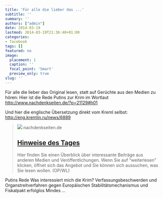 ```yaml
---
title: 'Für alle die lieber das ...'
subtitle: ''
summary: ''
authors: ["admin"]
date: 2014-03-19
lastmod: 2014-03-19T21:36:40+01:00
categories:
- facebook
tags: []
featured: no
image:
  placement: 1
  caption: ''
  focal_point: 'Smart'
  preview_only: true
slug: ''
---
```

Für alle die lieber das Original lesen, statt auf Gerüchte aus den Medien zu hören: Hier ist die Rede Putins zur Krim im Wortlaut http://www.nachdenkseiten.de/?p=21129#h01

Und hier die englische Übersetzung direkt vom Kreml selbst: http://eng.kremlin.ru/news/6889
> [![](https://www.nachdenkseiten.de/upload/bilder/140319_01_small.jpg)](http://www.nachdenkseiten.de/?p=21129#h01)
> nachdenkseiten.de
> ## [Hinweise des Tages](http://www.nachdenkseiten.de/?p=21129#h01)
>
>Hier finden Sie einen Überblick über interessante Beiträge aus anderen Medien und Veröffentlichungen. Wenn Sie auf “weiterlesen” klicken, öffnet sich das Angebot und Sie können sich aussuchen, was Sie lesen wollen. (OP/WL)


Putins Rede
Was interessiert mich die Krim?
Verfassungsbeschwerden und Organstreitverfahren gegen Europäischen Stabilitätsmechanismus und Fiskalpakt erfolglos
Mindes ...

